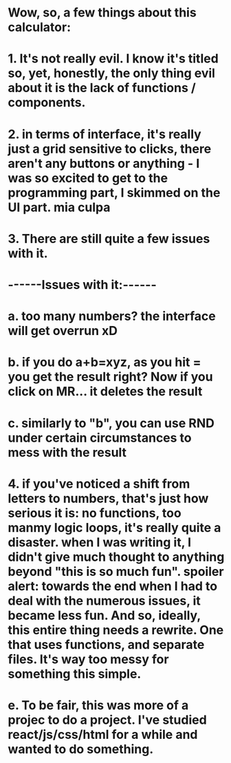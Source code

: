 # Wow, so, a few things about this calculator:
# 1. It's not really evil. I know it's titled so, yet, honestly, the only thing evil about it is the lack of functions / components.
# 2. in terms of interface, it's really just a grid sensitive to clicks, there aren't any buttons or anything - I was so excited to get to the programming part, I skimmed on the UI part. mia culpa
# 3. There are still quite a few issues with it.
# ------Issues with it:------
# a. too many numbers? the interface will get overrun xD
# b. if you do a+b=xyz, as you hit = you get the result right? Now if you click on MR... it deletes the result
# c. similarly to "b", you can use RND under certain circumstances to mess with the result
# 4. if you've noticed a shift from letters to numbers, that's just how serious it is: no functions, too manmy logic loops, it's really quite a disaster. when I was writing it, I didn't give much thought to anything beyond "this is so much fun". spoiler alert: towards the end when I had to deal with the numerous issues, it became less fun. And so, ideally, this entire thing needs a rewrite. One that uses functions, and separate files. It's way too messy for something this simple.
# e. To be fair, this was more of a projec to do a project. I've studied react/js/css/html for a while and wanted to do something.
